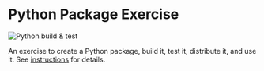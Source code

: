 # Python Package Exercise

![Python build & test](https://github.com/software-students-spring2025/3-python-package-fedex-package-delivery-services/actions/workflows/build.yml/badge.svg)

An exercise to create a Python package, build it, test it, distribute it, and use it. See [instructions](./instructions.md) for details.
